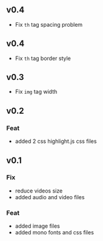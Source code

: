 ## v0.4
- Fix `th` tag spacing problem

## v0.4
- Fix `th` tag border style

## v0.3
- Fix `img` tag width

## v0.2

### Feat

- added 2 css highlight.js css files

## v0.1

### Fix

- reduce videos size
- added  audio and video files

### Feat

- added image files
- added mono fonts and css files
